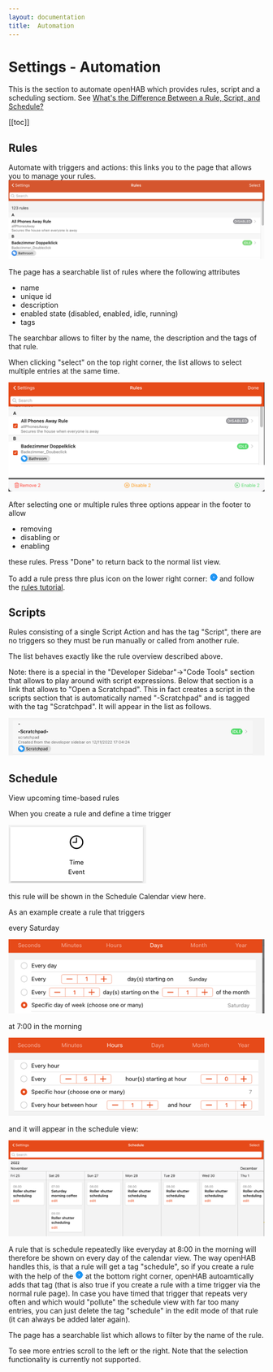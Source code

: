 ```yaml
---
layout: documentation
title:  Automation
---
```


# Settings - Automation

This is the section to automate openHAB which provides rules, script and a scheduling sectiom.
See [What's the Difference Between a Rule, Script, and Schedule?](/docs/tutorial/rules_introduction.html#what-s-the-difference-between-a-rule-script-and-schedule)

  [[toc]]

## Rules

Automate with triggers and actions: this links you to the page that allows you to manage your rules.
![rules-overview](images/rules-overview.png)

The page has a searchable list of rules where the following attributes

- name
- unique id
- description
- enabled state (disabled, enabled, idle, running)
- tags

The searchbar allows to filter by the name, the description and the tags of that rule.

When clicking "select" on the top right corner, the list allows to select multiple entries at the same time.

![rules-selection](images/rules-selection.png)

After selecting one or multiple rules three options appear in the footer to allow

- removing
- disabling or
- enabling

these rules.
Press "Done" to return back to the normal list view.

To add a rule press thre plus icon on the lower right corner: ![add rule](images/plus.png) and follow the [rules tutorial](/docs/tutorial/rules_basic.html#create-the-rule).

## Scripts

Rules consisting of a single Script Action and has the tag "Script", there are no triggers so they must be run manually or called from another rule.

The list behaves exactly like the rule overview described above.

Note: there is a special in the "Developer Sidebar"->"Code Tools" section that allows to play around with script expressions.
Below that section is a link that allows to "Open a Scratchpad".
This in fact creates a script in the scripts section that is automatically named "-Scratchpad" and is tagged with the tag "Scratchpad".
It will appear in the list as follows.

![scratchpad](images/scratchpad.png)

## Schedule

View upcoming time-based rules

When you create a rule and define a time trigger

![timer-trigger](images/timer-trigger.png)

this rule will be shown in the Schedule Calendar view here.

As an example create a rule that triggers

every Saturday

![cron-saturday](images/cron-saturday.png)

at 7:00 in the morning

![cron-seven](images/cron-seven.png)

and it will appear in the schedule view:

![saturday-morning-rule](images/saturday-rule-schedule.png)

A rule that is schedule repeatedly like everyday at 8:00 in the morning will therefore be shown on every day of the calendar view.
The way openHAB handles this, is that a rule will get a tag "schedule", so if you create a rule with the help of the ![add scheduke](images/plus.png) at the bottom right corner, openHAB autoamtically adds that tag (that is also true if you create a rule with a time trigger via the normal rule page).
In case you have timed that trigger that repeats very often and which would "pollute" the schedule view with far too many entries, you can just delete the tag "schedule" in the edit mode of that rule (it can always be added later again).

The page has a searchable list which allows to filter by the name of the rule.

To see more entries scroll to the left or the right.
Note that the selection functionality is currently not supported.
